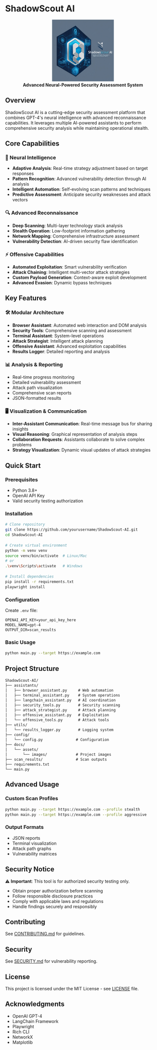 # ShadowScout AI

<div align="center">
  <img src="docs/assets/images/logo.png" alt="ShadowScout AI Logo" width="200"/>
  <br>
  <strong>Advanced Neural-Powered Security Assessment System</strong>
</div>

## Overview

ShadowScout AI is a cutting-edge security assessment platform that combines GPT-4's neural intelligence with advanced reconnaissance capabilities. It leverages multiple AI-powered assistants to perform comprehensive security analysis while maintaining operational stealth.

## Core Capabilities

### 🧠 Neural Intelligence
- **Adaptive Analysis**: Real-time strategy adjustment based on target responses
- **Pattern Recognition**: Advanced vulnerability detection through AI analysis
- **Intelligent Automation**: Self-evolving scan patterns and techniques
- **Predictive Assessment**: Anticipate security weaknesses and attack vectors

### 🔍 Advanced Reconnaissance
- **Deep Scanning**: Multi-layer technology stack analysis
- **Stealth Operation**: Low-footprint information gathering
- **Network Mapping**: Comprehensive infrastructure assessment
- **Vulnerability Detection**: AI-driven security flaw identification

### ⚡ Offensive Capabilities
- **Automated Exploitation**: Smart vulnerability verification
- **Attack Chaining**: Intelligent multi-vector attack strategies
- **Custom Payload Generation**: Context-aware exploit development
- **Advanced Evasion**: Dynamic bypass techniques

## Key Features

### 🛠️ Modular Architecture
- **Browser Assistant**: Automated web interaction and DOM analysis
- **Security Tools**: Comprehensive scanning and assessment
- **Terminal Assistant**: System-level operations
- **Attack Strategist**: Intelligent attack planning
- **Offensive Assistant**: Advanced exploitation capabilities
- **Results Logger**: Detailed reporting and analysis

### 📊 Analysis & Reporting
- Real-time progress monitoring
- Detailed vulnerability assessment
- Attack path visualization
- Comprehensive scan reports
- JSON-formatted results

### 🖥️ Visualization & Communication
- **Inter-Assistant Communication**: Real-time message bus for sharing insights
- **Visual Reasoning**: Graphical representation of analysis steps
- **Collaboration Requests**: Assistants collaborate to solve complex problems
- **Strategy Visualization**: Dynamic visual updates of attack strategies

## Quick Start

### Prerequisites
- Python 3.8+
- OpenAI API Key
- Valid security testing authorization

### Installation
```bash
# Clone repository
git clone https://github.com/yourusername/ShadowScout-AI.git
cd ShadowScout-AI

# Create virtual environment
python -m venv venv
source venv/bin/activate  # Linux/Mac
# or
.\venv\Scripts\activate   # Windows

# Install dependencies
pip install -r requirements.txt
playwright install
```

### Configuration
Create `.env` file:
```env
OPENAI_API_KEY=your_api_key_here
MODEL_NAME=gpt-4
OUTPUT_DIR=scan_results
```

### Basic Usage
```bash
python main.py --target https://example.com
```

## Project Structure
```
ShadowScout-AI/
├── assistants/
│   ├── browser_assistant.py     # Web automation
│   ├── terminal_assistant.py    # System operations
│   ├── langchain_assistant.py   # AI coordination
│   ├── security_tools.py        # Security scanning
│   ├── attack_strategist.py     # Attack planning
│   ├── offensive_assistant.py   # Exploitation
│   └── offensive_tools.py       # Attack tools
├── utils/
│   └── results_logger.py        # Logging system
├── config/
│   └── config.py               # Configuration
├── docs/
│   └── assets/
│       └── images/             # Project images
├── scan_results/               # Scan outputs
├── requirements.txt
└── main.py
```

## Advanced Usage

### Custom Scan Profiles
```bash
python main.py --target https://example.com --profile stealth
python main.py --target https://example.com --profile aggressive
```

### Output Formats
- JSON reports
- Terminal visualization
- Attack path graphs
- Vulnerability matrices

## Security Notice

⚠️ **Important**: This tool is for authorized security testing only.
- Obtain proper authorization before scanning
- Follow responsible disclosure practices
- Comply with applicable laws and regulations
- Handle findings securely and responsibly

## Contributing

See [CONTRIBUTING.md](CONTRIBUTING.md) for guidelines.

## Security

See [SECURITY.md](SECURITY.md) for vulnerability reporting.

## License

This project is licensed under the MIT License - see [LICENSE](LICENSE) file.

## Acknowledgments

- OpenAI GPT-4
- LangChain Framework
- Playwright
- Rich CLI
- NetworkX
- Matplotlib